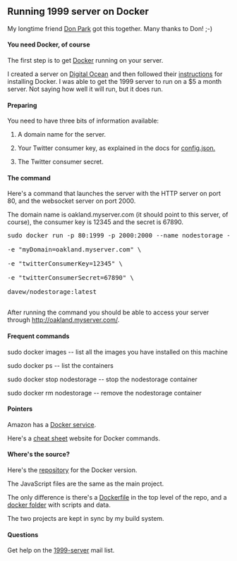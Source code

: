 ## Running 1999 server on Docker

My longtime friend <a href="https://github.com/donpark">Don Park</a> got this together. Many thanks to Don! ;-)

#### You need Docker, of course

The first step is to get <a href="https://www.docker.com/what-docker">Docker</a> running on your server. 

I created a server on <a href="https://www.digitalocean.com/">Digital Ocean</a> and then followed their <a href="https://www.digitalocean.com/community/tutorials/how-to-install-and-use-docker-on-ubuntu-16-04">instructions</a> for installing Docker. I was able to get the 1999 server to run on a $5 a month server. Not saying how well it will run, but it does run.

#### Preparing

You need to have three bits of information available:

1. A domain name for the server. 

2. Your Twitter consumer key, as explained in the docs for <a href="https://github.com/scripting/1999-project/blob/master/docs/setup.md#create-configjson">config.json.</a>

3. The Twitter consumer secret.

#### The command

Here's a command that launches the server with the HTTP server on port 80, and the websocket server on port 2000. 

The domain name is oakland.myserver.com (it should point to this server, of course), the consumer key is 12345 and the secret is 67890.

<pre>sudo docker run -p 80:1999 -p 2000:2000 --name nodestorage -d --restart=unless-stopped \

-e "myDomain=oakland.myserver.com" \

-e "twitterConsumerKey=12345" \

-e "twitterConsumerSecret=67890" \

davew/nodestorage:latest

</pre>

After running the command you should be able to access your server through http://oakland.myserver.com/.

#### Frequent commands

sudo docker images -- list all the images you have installed on this machine

sudo docker ps -- list the containers

sudo docker stop nodestorage -- stop the nodestorage container

sudo docker rm nodestorage -- remove the nodestorage container

#### Pointers

Amazon has a <a href="http://docs.aws.amazon.com/AmazonECS/latest/developerguide/docker-basics.html">Docker service</a>.

Here's a <a href="https://github.com/wsargent/docker-cheat-sheet">cheat sheet</a> website for Docker commands.

#### Where's the source?

Here's the <a href="https://github.com/scripting/nodeStorage-docker">repository</a> for the Docker version. 

The JavaScript files are the same as the main project. 

The only difference is there's a <a href="https://github.com/scripting/nodeStorage-docker/blob/master/Dockerfile">Dockerfile</a> in the top level of the repo, and a <a href="https://github.com/scripting/nodeStorage-docker/tree/master/docker">docker folder</a> with scripts and data. 

The two projects are kept in sync by my build system. 

#### Questions

Get help on the <a href="https://groups.google.com/forum/?fromgroups#!forum/1999-server">1999-server</a> mail list.

